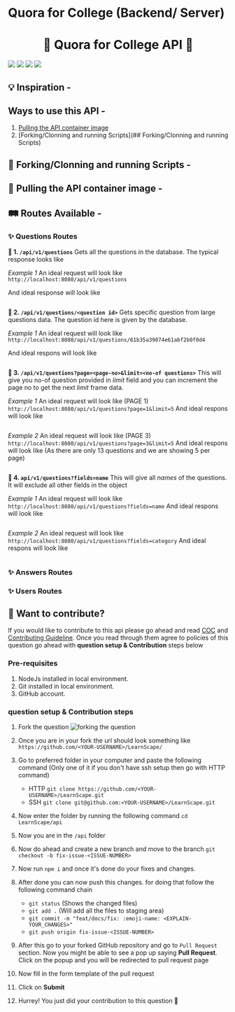 # Quora for College (Backend/ Server)
<h1 align="center"> 🏫 Quora for College API 🏫 </h1>

<a href="https://github.com/kaiwalyakoparkar/quora-for-college"><img src="https://badges.frapsoft.com/os/v1/open-source.svg?v=103"></a>
<a href="https://github.com/kaiwalyakoparkar/quora-for-college"><img src="https://img.shields.io/badge/Built%20by-developers%20%3C%2F%3E-0059b3"></a>
<a href="https://github.com/kaiwalyakoparkar/quora-for-college"><img src="https://img.shields.io/static/v1.svg?label=Contributions&message=Welcome&color=yellow"></a>
<a href="https://github.com/kaiwalyakoparkar/"><img src="https://img.shields.io/badge/Maintained%3F-yes-brightgreen.svg?v=103"></a>

## 💡 Inspiration -


## Ways to use this API -
1. [Pulling the API container image](https://ghcr.io/kaiwalyakoparkar/quora-for-college-api:latest)
2. [Forking/Clonning and running Scripts](## Forking/Clonning and running Scripts)

## 🍴 Forking/Clonning and running Scripts -

## 🐳 Pulling the API container image -

## 🛤 Routes Available -

### ✨ Questions Routes

**🚩 1. `/api/v1/questions`**
Gets all the questions in the database. The typical response looks like

*Example 1*
An ideal request will look like
`http://localhost:8080/api/v1/questions`

And ideal response will look like
```json


```

**🚩 2. `/api/v1/questions/<question id>`**
Gets specific question from large questions data. The question id here is given by the database.

*Example 1*
An ideal request will look like
`http://localhost:8080/api/v1/questions/61b35a39074e61abf2b0f0d4`

And ideal respons will look like
```json

```

**🚩 3. `/api/v1/questions?page=<page-no>&limit=<no-of questions>`**
This will give you no-of question provided in *limit* field and you can increment the page no to get the next *limit* frame data.

*Example 1*
An ideal request will look like (PAGE 1)
`http://localhost:8080/api/v1/questions?page=1&limit=5`
And ideal respons will look like
```json

```

*Example 2*
An ideal request will look like (PAGE 3)
`http://localhost:8080/api/v1/questions?page=3&limit=5`
And ideal respons will look like (As there are only 13 questions and we are showing 5 per page)
```json

```

**🚩 4. `api/v1/questions?fields=name`**
This will give all *names* of the questions. It will exclude all other fields in the object

*Example 1*
An ideal request will look like 
`http://localhost:8080/api/v1/questions?fields=name`
And ideal respons will look like 
```json

```

*Example 2*
An ideal request will look like 
`http://localhost:8080/api/v1/questions?fields=category`
And ideal respons will look like 
```json

```

### ✨ Answers Routes

### ✨ Users Routes

## 🙌 Want to contribute?
If you would like to contribute to this api please go ahead and read [COC](../CODE_OF_CONDUCT.md) and [Contributing Guideline](../CONTRIBUTING.md). Once you read through them agree to policies of this question go ahead with **question setup & Contribution** steps below

### Pre-requisites

1. NodeJs installed in local environment.
2. Git installed in local environment.
3. GitHub account.

### question setup & Contribution steps

1. Fork the question
![forking the question](https://i.imgur.com/qbVouuV.png)

2. Once you are in your fork the url should look something like
`https://github.com/<YOUR-USERNAME>/LearnScape/`

3. Go to preferred folder in your computer and paste the following command (Only one of it if you don't have ssh setup then go with HTTP command)
   - HTTP
   `git clone https://github.com/<YOUR-USERNAME>/LearnScape.git`
   - SSH
   `git clone git@github.com:<YOUR-USERNAME>/LearnScape.git`

4. Now enter the folder by running the following command
`cd LearnScape/api`

5. Now you are in the `/api` folder

6. Now do ahead and create a new branch and move to the branch
`git checkout -b fix-issue-<ISSUE-NUMBER>`

7. Now run `npm i` and once it's done do your fixes and changes.

8. After done you can now push this changes. for doing that follow the following command chain
   - `git status` (Shows the changed files)
   - `git add .` (Will add all the files to staging area)
   - `git commit -m "feat/docs/fix: :emoji-name: <EXPLAIN-YOUR_CHANGES>"`
   - `git push origin fix-issue-<ISSUE-NUMBER>`

9. After this go to your forked GitHub repository and go to `Pull Request` section. Now you might be able to see a pop up saying **Pull Request**. Click on the popup and you will be redirected to pull request page

10. Now fill in the form template of the pull request

11. Click on **Submit**

12. Hurrey! You just did your contribution to this question 🎉

